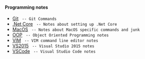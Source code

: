 #### Programming notes

- [Git](md/git.md) ` -- Git Commands`
- [.Net Core](md/.net-core.md) ` -- Notes about setting up .Net Core`
- [MacOS](md/macOS.md) ` -- Notes about MacOS specific commands and junk`
- [OOP](md/oop.md) ` -- Object Oriented Programming notes`
- [VIM](md/vim.md) ` -- VIM command line editor notes`
- [VS2015](md/vs2015.md) ` -- Visual Studio 2015 notes`
- [VSCode](md/vscode.md) ` -- Visual Studio Code notes`